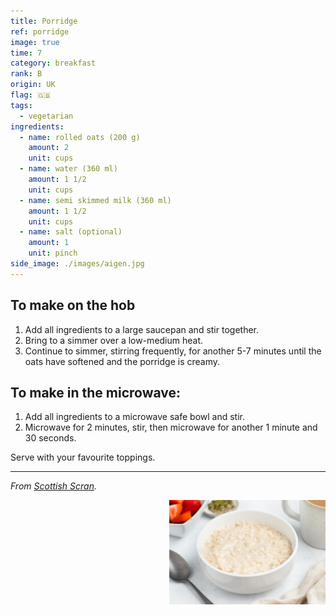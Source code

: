 ```yaml
---
title: Porridge
ref: porridge
image: true
time: 7
category: breakfast
rank: B
origin: UK
flag: 🇬🇧
tags:
  - vegetarian
ingredients:
  - name: rolled oats (200 g)
    amount: 2
    unit: cups
  - name: water (360 ml)
    amount: 1 1/2
    unit: cups
  - name: semi skimmed milk (360 ml)
    amount: 1 1/2
    unit: cups
  - name: salt (optional)
    amount: 1
    unit: pinch
side_image: ./images/aigen.jpg
---
```


## To make on the hob
1. Add all ingredients to a large saucepan and stir together.
2. Bring to a simmer over a low-medium heat. 
3. Continue to simmer, stirring frequently, for another 5-7 minutes until the oats have softened and the porridge is creamy.

## To make in the microwave:
1. Add all ingredients to a microwave safe bowl and stir.
2. Microwave for 2 minutes, stir, then microwave for another 1 minute and 30 seconds.

Serve with your favourite toppings.

---


_From [Scottish Scran](https://scottishscran.com/how-to-make-porridge/)._

<img src="images/porridge.png" style="width:250px; float:right;"/>